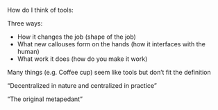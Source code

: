 How do I think of tools:

Three ways:
* How it changes the job (shape of the job)
* What new callouses form on the hands (how it interfaces with the human)
* What work it does (how do you make it work)

Many things (e.g. Coffee cup) seem like tools but don’t fit the definition

“Decentralized in nature and centralized in practice”


“The original metapedant”